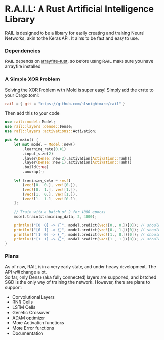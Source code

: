 # R.A.I.L: A Rust Artificial Intelligence Library
RAIL is designed to be a library for easily creating and training Neural Networks,
akin to the Keras API. It aims to be fast and easy to use.

### Dependencies
RAIL depends on [arrayfire-rust](https://github.com/arrayfire/arrayfire-rust),
so before using RAIL make sure you have arrayfire installed.

### A Simple XOR Problem
Solving the XOR Problem with Mold is super easy! Simply add the crate to your
Cargo.toml:
```toml
rail = { git = "https://github.com/nlsnightmare/rail" }
```
Then add this to your code
```rust
use rail::model::Model;
use rail::layers::dense::Dense;
use rail::layers::activations::Activation;

pub fn main() {
    let mut model = Model::new()
        .learning_rate(0.01)
        .input_size(2)
        .layer(Dense::new(2).activation(Activation::Tanh))
        .layer(Dense::new(1).activation(Activation::Tanh))
        .build(true)
        .unwrap();

    let tranining_data = vec![
        (vec![0., 0.], vec![0.]),
        (vec![0., 1.], vec![1.]),
        (vec![1., 0.], vec![1.]),
        (vec![1., 1.], vec![0.]),
    ];

    // Train with a batch of 2 for 4000 epochs
    model.train(&tranining_data, 2, 4000);

    println!("[0, 0] -> {}", model.predict(vec![0., 0.])[0]); // should be close to 0
    println!("[0, 1] -> {}", model.predict(vec![0., 1.])[0]); // should be close to 1
    println!("[1, 0] -> {}", model.predict(vec![1., 0.])[0]); // should be close to 1
    println!("[1, 1] -> {}", model.predict(vec![1., 1.])[0]); // should be close to 0
}
```

### Plans
As of now, RAIL is in a very early state, and under heavy development.
The API _will_ change a lot.<br />
So far, only Dense (aka fully connected) layers are supported, and batched SGD is the only way of training the network.
However, there are plans to support:
- Convolutional Layers
- RNN Cells
- LSTM Cells
- Genetic Crossover
- ADAM optimizer
- More Activation functions
- More Error functions
- Documentation
